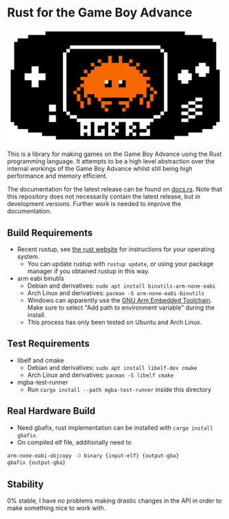 # Rust for the Game Boy Advance

![AGB logo](.github/logo.png)

This is a library for making games on the Game Boy Advance using the Rust
programming language. It attempts to be a high level abstraction over the
internal workings of the Game Boy Advance whilst still being high performance
and memory efficient.

The documentation for the latest release can be found on
[docs.rs](https://docs.rs/agb/latest/agb/). Note that this repository does not
necessarily contain the latest release, but in development versions. Further work
is needed to improve the documentation.


## Build Requirements

* Recent rustup, see [the rust website](https://www.rust-lang.org/tools/install)
  for instructions for your operating system.
    * You can update rustup with `rustup update`, or using your package manager
      if you obtained rustup in this way.
* arm eabi binutils 
    * Debian and derivatives: `sudo apt install binutils-arm-none-eabi`
    * Arch Linux and derivatives: `pacman -S arm-none-eabi-binutils`
    * Windows can apparently use the [GNU Arm Embedded
      Toolchain](https://developer.arm.com/tools-and-software/open-source-software/developer-tools/gnu-toolchain/gnu-rm/downloads).
      Make sure to select "Add path to environment variable" during the install.
    * This process has only been tested on Ubuntu and Arch Linux.

## Test Requirements

* libelf and cmake
  * Debian and derivatives: `sudo apt install libelf-dev cmake`
  * Arch Linux and derivatives: `pacman -S libelf cmake`
* mgba-test-runner
    * Run `cargo install --path mgba-test-runner` inside this directory

## Real Hardware Build

* Need gbafix, rust implementation can be installed with `cargo install gbafix`.
* On compiled elf file, additionally need to
```bash
arm-none-eabi-objcopy -O binary {input-elf} {output-gba}
gbafix {output-gba}
```

## Stability

0% stable, I have no problems making drastic changes in the API in order to make
something nice to work with.